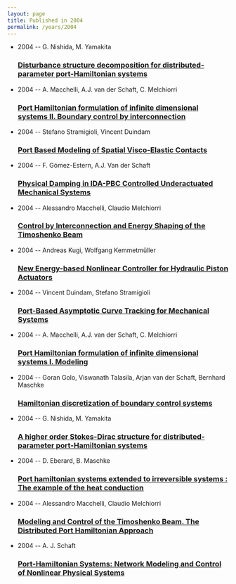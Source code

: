```yaml
---
layout: page
title: Published in 2004
permalink: /years/2004
---
```


<ul class="post-list">

  <li>
    <span class="post-meta">2004 -- G. Nishida, M. Yamakita</span>
    <h3><a class="post-link" href="{{ site.baseurl }}/disturbance-structure-decomposition-for-distributed-parameter-port-hamiltonian-systems">Disturbance structure decomposition for distributed-parameter port-Hamiltonian systems</a></h3>
  </li>
  <li>
    <span class="post-meta">2004 -- A. Macchelli, A.J. van der Schaft, C. Melchiorri</span>
    <h3><a class="post-link" href="{{ site.baseurl }}/port-hamiltonian-formulation-of-infinite-dimensional-systems-ii-boundary-control-by-interconnection">Port Hamiltonian formulation of infinite dimensional systems II. Boundary control by interconnection</a></h3>
  </li>
  <li>
    <span class="post-meta">2004 -- Stefano Stramigioli, Vincent Duindam</span>
    <h3><a class="post-link" href="{{ site.baseurl }}/port-based-modeling-of-spatial-visco-elastic-contacts">Port Based Modeling of Spatial Visco-Elastic Contacts</a></h3>
  </li>
  <li>
    <span class="post-meta">2004 -- F. Gómez-Estern, A.J. Van der Schaft</span>
    <h3><a class="post-link" href="{{ site.baseurl }}/physical-damping-in-ida-pbc-controlled-underactuated-mechanical-systems">Physical Damping in IDA-PBC Controlled Underactuated Mechanical Systems</a></h3>
  </li>
  <li>
    <span class="post-meta">2004 -- Alessandro Macchelli, Claudio Melchiorri</span>
    <h3><a class="post-link" href="{{ site.baseurl }}/control-by-interconnection-and-energy-shaping-of-the-timoshenko-beam">Control by Interconnection and Energy Shaping of the Timoshenko Beam</a></h3>
  </li>
  <li>
    <span class="post-meta">2004 -- Andreas Kugi, Wolfgang Kemmetmüller</span>
    <h3><a class="post-link" href="{{ site.baseurl }}/new-energy-based-nonlinear-controller-for-hydraulic-piston-actuators">New Energy-based Nonlinear Controller for Hydraulic Piston Actuators</a></h3>
  </li>
  <li>
    <span class="post-meta">2004 -- Vincent Duindam, Stefano Stramigioli</span>
    <h3><a class="post-link" href="{{ site.baseurl }}/port-based-asymptotic-curve-tracking-for-mechanical-systems">Port-Based Asymptotic Curve Tracking for Mechanical Systems</a></h3>
  </li>
  <li>
    <span class="post-meta">2004 -- A. Macchelli, A.J. van der Schaft, C. Melchiorri</span>
    <h3><a class="post-link" href="{{ site.baseurl }}/port-hamiltonian-formulation-of-infinite-dimensional-systems-i-modeling">Port Hamiltonian formulation of infinite dimensional systems I. Modeling</a></h3>
  </li>
  <li>
    <span class="post-meta">2004 -- Goran Golo, Viswanath Talasila, Arjan van der Schaft, Bernhard Maschke</span>
    <h3><a class="post-link" href="{{ site.baseurl }}/hamiltonian-discretization-of-boundary-control-systems">Hamiltonian discretization of boundary control systems</a></h3>
  </li>
  <li>
    <span class="post-meta">2004 -- G. Nishida, M. Yamakita</span>
    <h3><a class="post-link" href="{{ site.baseurl }}/a-higher-order-stokes-dirac-structure-for-distributed-parameter-port-hamiltonian-systems">A higher order Stokes-Dirac structure for distributed-parameter port-Hamiltonian systems</a></h3>
  </li>
  <li>
    <span class="post-meta">2004 -- D. Eberard, B. Maschke</span>
    <h3><a class="post-link" href="{{ site.baseurl }}/port-hamiltonian-systems-extended-to-irreversible-systems-the-example-of-the-heat-conduction">Port hamiltonian systems extended to irreversible systems : The example of the heat conduction</a></h3>
  </li>
  <li>
    <span class="post-meta">2004 -- Alessandro Macchelli, Claudio Melchiorri</span>
    <h3><a class="post-link" href="{{ site.baseurl }}/modeling-and-control-of-the-timoshenko-beam-the-distributed-port-hamiltonian-approach">Modeling and Control of the Timoshenko Beam. The Distributed Port Hamiltonian Approach</a></h3>
  </li>
  <li>
    <span class="post-meta">2004 -- A. J. Schaft</span>
    <h3><a class="post-link" href="{{ site.baseurl }}/port-hamiltonian-systems-network-modeling-and-control-of-nonlinear-physical-systems">Port-Hamiltonian Systems: Network Modeling and Control of Nonlinear Physical Systems</a></h3>
  </li>
</ul>
